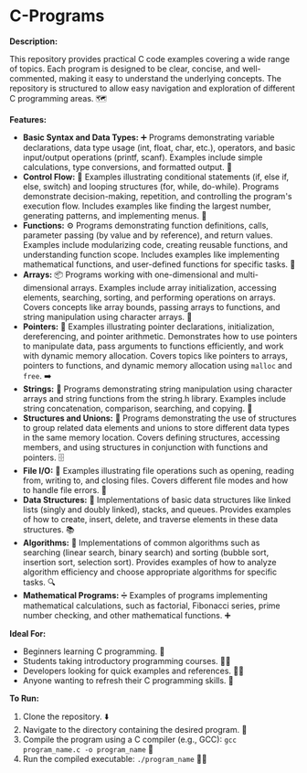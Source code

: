 # C-Programs

**Description:**

This repository provides practical C code examples covering a wide range of topics. Each program is designed to be clear, concise, and well-commented, making it easy to understand the underlying concepts. The repository is structured to allow easy navigation and exploration of different C programming areas. 🗺️

**Features:**

* **Basic Syntax and Data Types:** ➕ Programs demonstrating variable declarations, data type usage (int, float, char, etc.), operators, and basic input/output operations (printf, scanf). Examples include simple calculations, type conversions, and formatted output. 🔢
* **Control Flow:** 🚦 Examples illustrating conditional statements (if, else if, else, switch) and looping structures (for, while, do-while). Programs demonstrate decision-making, repetition, and controlling the program's execution flow. Includes examples like finding the largest number, generating patterns, and implementing menus. 🔀
* **Functions:** ⚙️ Programs demonstrating function definitions, calls, parameter passing (by value and by reference), and return values. Examples include modularizing code, creating reusable functions, and understanding function scope. Includes examples like implementing mathematical functions, and user-defined functions for specific tasks. 🧩
* **Arrays:** 📦 Programs working with one-dimensional and multi-dimensional arrays. Examples include array initialization, accessing elements, searching, sorting, and performing operations on arrays. Covers concepts like array bounds, passing arrays to functions, and string manipulation using character arrays. 🔢
* **Pointers:** 📌 Examples illustrating pointer declarations, initialization, dereferencing, and pointer arithmetic. Demonstrates how to use pointers to manipulate data, pass arguments to functions efficiently, and work with dynamic memory allocation. Covers topics like pointers to arrays, pointers to functions, and dynamic memory allocation using `malloc` and `free`. ➡️
* **Strings:** 📜 Programs demonstrating string manipulation using character arrays and string functions from the string.h library. Examples include string concatenation, comparison, searching, and copying. 📝
* **Structures and Unions:** 🧱 Programs demonstrating the use of structures to group related data elements and unions to store different data types in the same memory location. Covers defining structures, accessing members, and using structures in conjunction with functions and pointers. 🗄️
* **File I/O:** 💾 Examples illustrating file operations such as opening, reading from, writing to, and closing files. Covers different file modes and how to handle file errors. 📂
* **Data Structures:** 🔗 Implementations of basic data structures like linked lists (singly and doubly linked), stacks, and queues. Provides examples of how to create, insert, delete, and traverse elements in these data structures. 📚
* **Algorithms:** 🤖 Implementations of common algorithms such as searching (linear search, binary search) and sorting (bubble sort, insertion sort, selection sort). Provides examples of how to analyze algorithm efficiency and choose appropriate algorithms for specific tasks. 🔍
* **Mathematical Programs:** ➗ Examples of programs implementing mathematical calculations, such as factorial, Fibonacci series, prime number checking, and other mathematical functions. ➕

**Ideal For:**

* Beginners learning C programming. 👶
* Students taking introductory programming courses. 🧑‍🎓
* Developers looking for quick examples and references. 👨‍💻
* Anyone wanting to refresh their C programming skills. 🔄

**To Run:**

1. Clone the repository. ⬇️
2. Navigate to the directory containing the desired program. 📂
3. Compile the program using a C compiler (e.g., GCC): `gcc program_name.c -o program_name` 🔨
4. Run the compiled executable: `./program_name` 🏃‍♂️
